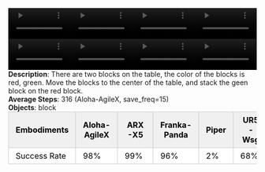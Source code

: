<!DOCTYPE html>
<html lang="en">
<body>
    <div style="display: flex;">
        <video src="./task_video_clean/stack_blocks_two/aloha-agilex_head.mp4" controls loop muted autoplay style="width: 25%;"></video>
        <video src="./task_video_clean/stack_blocks_two/franka-panda_head.mp4" controls loop muted autoplay style="width: 25%;"></video>
        <video src="./task_video_clean/stack_blocks_two/ARX-X5_head.mp4" controls loop muted autoplay style="width: 25%;"></video>
        <video src="./task_video_clean/stack_blocks_two/ur5-wsg_head.mp4" controls loop muted autoplay style="width: 25%;"></video>
    </div>
    <div style="display: flex;">
        <video src="./task_video_clean/stack_blocks_two/aloha-agilex_world.mp4" controls loop muted autoplay style="width: 25%;"></video>
        <video src="./task_video_clean/stack_blocks_two/franka-panda_world.mp4" controls loop muted autoplay style="width: 25%;"></video>
        <video src="./task_video_clean/stack_blocks_two/ARX-X5_world.mp4" controls loop muted autoplay style="width: 25%;"></video>
        <video src="./task_video_clean/stack_blocks_two/ur5-wsg_world.mp4" controls loop muted autoplay style="width: 25%;"></video>
    </div>
    <b>Description</b>: There are two blocks on the table, the color of the blocks is red, green. Move the blocks to the center of the table, and stack the geen block on the red block.<br>
    <b>Average Steps</b>: 316 (Aloha-AgileX, save_freq=15)<br>
    <b>Objects</b>: block<br>
    <table style="margin:0 auto;border-collapse:collapse;width:auto;min-width:180px;background-color:white;">
        <thead>
            <tr style="background:#f0f0f0;">
                <th style="border:1px solid #ccc;padding:6px 14px;color:black;">Embodiments</th>
                <th style="border:1px solid #ccc;padding:6px 14px;color:black;">Aloha-AgileX</th>
                <th style="border:1px solid #ccc;padding:6px 14px;color:black;">ARX-X5</th>
                <th style="border:1px solid #ccc;padding:6px 14px;color:black;">Franka-Panda</th>
                <th style="border:1px solid #ccc;padding:6px 14px;color:black;">Piper</th>
                <th style="border:1px solid #ccc;padding:6px 14px;color:black;">UR5-Wsg</th>
            </tr>
        </thead>
        <tbody>
            <tr style="background:white;">
                <td style="border:1px solid #ccc;padding:6px 14px;color:black;">Success Rate</td>
                <td style="border:1px solid #ccc;padding:6px 14px;color:black;">98%</td>
                <td style="border:1px solid #ccc;padding:6px 14px;color:black;">99%</td>
                <td style="border:1px solid #ccc;padding:6px 14px;color:black;">96%</td>
                <td style="border:1px solid #ccc;padding:6px 14px;color:black;">2%</td>
                <td style="border:1px solid #ccc;padding:6px 14px;color:black;">68%</td>
            </tr>
        </tbody>
    </table>
</body>
</html>
